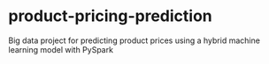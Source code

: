 # product-pricing-prediction
Big data project for predicting product prices using a hybrid machine learning model with PySpark
